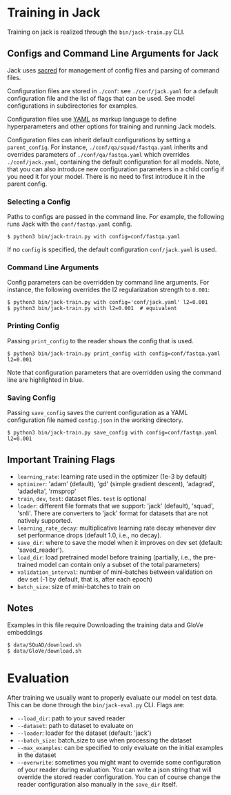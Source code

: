 # Training in Jack

Training on jack is realized through the `bin/jack-train.py` CLI.

## Configs and Command Line Arguments for Jack

Jack uses [sacred](http://sacred.readthedocs.io/en/latest/) for management of config files and parsing of command files.

Configuration files are stored in `./conf`: see `./conf/jack.yaml` for a default configuration file and the list of 
flags that can be used. See model configurations in subdirectories for examples.

Configuration files use [YAML](http://www.yaml.org/start.html) as markup language to define hyperparameters and other options for training and running Jack models.

Configuration files can inherit default configurations by setting a `parent_config`.
For instance, `./conf/qa/squad/fastqa.yaml` inherits and overrides parameters of `./conf/qa/fastqa.yaml` which overrides
`./conf/jack.yaml`, containing the default configuration for all models. Note, that you can also introduce new configuration parameters in a child config if you need it for your model. There is no need to first introduce it in the parent config.

### Selecting a Config

Paths to configs are passed in the command line.
For example, the following runs Jack with the `conf/fastqa.yaml` config.

```shell
$ python3 bin/jack-train.py with config=conf/fastqa.yaml
```

If no `config` is specified, the default configuration `conf/jack.yaml` is used.

### Command Line Arguments

Config parameters can be overridden by command line arguments. For instance, the following overrides the l2 regularization strength to `0.001`:

```shell
$ python3 bin/jack-train.py with config='conf/jack.yaml' l2=0.001
$ python3 bin/jack-train.py with l2=0.001  # equivalent
```

### Printing Config

Passing `print_config` to the reader shows the config that is used.

```shell
$ python3 bin/jack-train.py print_config with config=conf/fastqa.yaml l2=0.001
```

Note that configuration parameters that are overridden using the command line are highlighted in blue.

### Saving Config

Passing `save_config` saves the current configuration as a YAML configuration file named `config.json` in the working directory.

```shell
$ python3 bin/jack-train.py save_config with config=conf/fastqa.yaml l2=0.001
```

## Important Training Flags

* `learning_rate`: learning rate used in the optimizer (1e-3 by default)
* `optimizer`: 'adam' (default), 'gd' (simple gradient descent), 'adagrad', 'adadelta', 'rmsprop'
* `train`, `dev`, `test`: dataset files. `test` is optional
* `loader`: different file formats that we support: 'jack' (default), 'squad', 'snli'. There are converters to 'jack'
format for datasets that are not natively supported.
* `learning_rate_decay`: multiplicative learning rate decay whenever dev set performance drops (default 1.0, i.e., no decay).
* `save_dir`: where to save the model when it improves on dev set (default: 'saved_reader'). 
* `load_dir`: load pretrained model before training (partially, i.e., the pre-trained model can contain only a subset of the total parameters)
* `validation_interval`: number of mini-batches between validation on dev set (-1 by default, that is, after each epoch)
* `batch_size`: size of mini-batches to train on

## Notes

Examples in this file require Downloading the training data and GloVe embeddings

```shell
$ data/SQuAD/download.sh
$ data/GloVe/download.sh
```

# Evaluation

After training we usually want to properly evaluate our model on test data. This can be done through the
`bin/jack-eval.py` CLI. Flags are:

* `--load_dir`: path to your saved reader
* `--dataset`: path to dataset to evaluate on
* `--loader`: loader for the dataset (default: 'jack')
* `--batch_size`: batch_size to use when processing the dataset
* `--max_examples`: can be specified to only evaluate on the initial examples in the dataset
* `--overwrite`: sometimes you might want to override some configuration of your reader during evaluation.
You can write a json string that will override the stored reader configuration. You can of course change the reader 
configuration also manually in the `save_dir` itself. 

